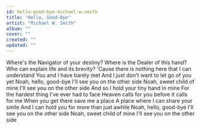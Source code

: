 ```yaml
---
id: hello-good-bye-michael-w-smith
title: "Hello, Good-Bye"
artist: "Michael W. Smith"
album: ""
cover: ""
created: ""
updated: ""
---
```


Where's the Navigator of your destiny?
Where is the Dealer of this hand?
Who can explain life and its brevity?
'Cause there is nothing here that I can understand
You and I have barely met
And I just don't want to let go of you yet
Noah, hello, good-bye
I'll see you on the other side
Noah, sweet child of mine
I'll see you on the other side
And so I hold your tiny hand in mine
For the hardest thing I've ever had to face
Heaven calls for you before it calls for me
When you get there save me a place
A place where I can share your smile
And I can hold you for more than just awhile
Noah, hello, good-bye
I'll see you on the other side
Noah, sweet child of mine
I'll see you on the other side